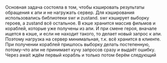 Основная задача состояла в том, чтобы кзшировать результаты обращения к апи и не нагружать сервер. Для кэширования использовались библиотеки swr и zustand.
swr кэширует выборку героев, а zustand всё остальное. В кэше хранится массив фильмов и кораблей, которые уже получены из апи. И при смене героя, вначале ищется в кэше, и если не находит такого, то делает новый запрос к апи.
Поэтому нагрузка на сервер минимальная, т.к. всё хранится в клиенте. При получении кораблей пришлось выборку делать постепенную, потому-что апи не принимает кучу запросов сразу и выдаёт ошибку.
Через await ждём первый корабль и только потом берём следующий
